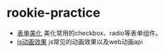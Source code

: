 # rookie-practice

* [表单美化][form] 美化常用的checkbox、radio等表单组件。
* [js动画效果][jsAnimation] js常见的动画效果以及web动画api

[form]:https://github.com/mHeartbeats/rookie-practice/blob/master/form-beautify/menu.md
[jsAnimation]:https://github.com/mHeartbeats/rookie-practice/blob/master/js-animations/menu.md
